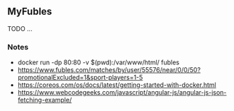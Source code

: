 ## MyFubles

TODO ...

### Notes

- docker run -dp 80:80 -v $(pwd):/var/www/html/ fubles
- https://www.fubles.com/matches/by/user/55576/near/0/0/50?promotionalExcluded=1&sport-players=1-5
- https://coreos.com/os/docs/latest/getting-started-with-docker.html
- https://www.webcodegeeks.com/javascript/angular-js/angular-js-json-fetching-example/
